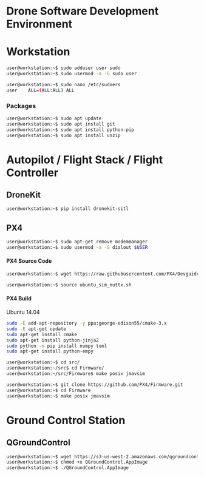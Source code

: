 # Drone Software Development Environment

# Workstation

```sh
user@workstation:~$ sudo adduser user sudo
user@workstation:~$ sudo usermod -a -G sudo user
```

```sh
user@workstation:~$ sudo nano /etc/sudoers
user    ALL=(ALL:ALL) ALL
```

### Packages

```sh
user@workstation:~$ sudo apt update
user@workstation:~$ sudo apt install git
user@workstation:~$ sudo apt install python-pip
user@workstation:~$ sudo apt install unzip
```

# Autopilot / Flight Stack / Flight Controller


## DroneKit

```sh
user@workstation:~$ pip install dronekit-sitl
```

## PX4

```sh
user@workstation:~$ sudo apt-get remove modemmanager
user@workstation:~$ sudo usermod -a -G dialout $USER
```

#### PX4 Source Code

```sh
user@workstation:~$ wget https://raw.githubusercontent.com/PX4/Devguide/master/build_scripts/ubuntu_sim_nuttx.sh
```

```sh
user@workstation:~$ source ubuntu_sim_nuttx.sh
```

#### PX4 Build

Ubuntu 14.04

```sh
sudo -E add-apt-repository -y ppa:george-edison55/cmake-3.x
sudo -E apt-get update
sudo apt-get install cmake
sudo apt-get install python-jinja2
sudo python -m pip install numpy toml
sudo apt-get install python-empy
```

```sh
user@workstation:~$ cd src/
user@workstation:~/src$ cd Firmware/
user@workstation:~/src/Firmware$ make posix jmavsim
```

```sh
user@workstation:~$ git clone https://github.com/PX4/Firmware.git
user@workstation:~$ cd Firmware
user@workstation:~$ make posix jmavsim
```

# Ground Control Station

## QGroundControl

```sh
user@workstation:~$ wget https://s3-us-west-2.amazonaws.com/qgroundcontrol/latest/QGroundControl.AppImage
user@workstation:~$ chmod +x QGroundControl.AppImage
user@workstation:~$ ./QGroundControl.AppImage
```

